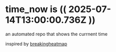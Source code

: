 # time_now is (( 2025-07-14T13:00:00.736Z ))

an automated repo that shows the currnent time

inspired by [breakingheatmap](https://github.com/breakingheatmap/breakingheatmap)